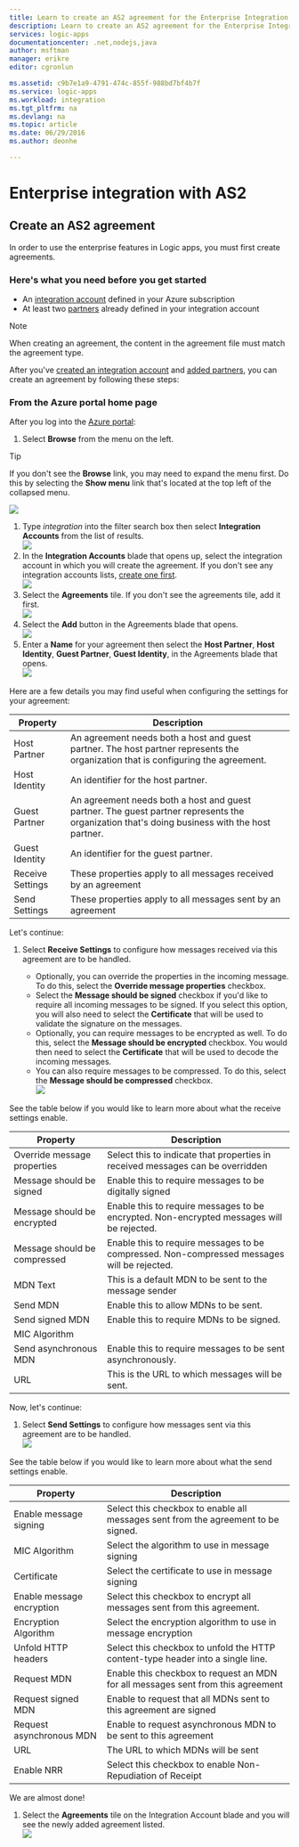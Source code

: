 ```yaml
---
title: Learn to create an AS2 agreement for the Enterprise Integration Pack
description: Learn to create an AS2 agreement for the Enterprise Integration Pack| Microsoft Azure App Service
services: logic-apps
documentationcenter: .net,nodejs,java
author: msftman
manager: erikre
editor: cgronlun

ms.assetid: c9b7e1a9-4791-474c-855f-988bd7bf4b7f
ms.service: logic-apps
ms.workload: integration
ms.tgt_pltfrm: na
ms.devlang: na
ms.topic: article
ms.date: 06/29/2016
ms.author: deonhe

---
```

# Enterprise integration with AS2
## Create an AS2 agreement
In order to use the enterprise features in Logic apps, you must first create agreements. 

### Here's what you need before you get started
* An [integration account](../logic-apps/logic-apps-enterprise-integration-accounts.md) defined in your Azure subscription  
* At least two [partners](app-service-logic-enterprise-integration-partners.md) already defined in your integration account  

> [!NOTE]
> When creating an agreement, the content in the agreement file must match the agreement type.    
> 
> 

After you've [created an integration account](../logic-apps/logic-apps-enterprise-integration-accounts.md) and [added partners](app-service-logic-enterprise-integration-partners.md), you can create an agreement by following these steps:  

### From the Azure portal home page
After you log into the [Azure portal](http://portal.azure.com "Azure portal"):  

1. Select **Browse** from the menu on the left.  

> [!TIP]
> If you don't see the **Browse** link, you may need to expand the menu first. Do this by selecting the **Show menu** link that's located at the top left of the collapsed menu.  
> 
> 

![](./media/app-service-logic-enterprise-integration-overview/overview-1.png)    

1. Type *integration* into the filter search box then select **Integration Accounts** from the list of results.       
   ![](./media/app-service-logic-enterprise-integration-overview/overview-2.png)  
2. In the **Integration Accounts** blade that opens up, select the integration account in which you will create the agreement. If you don't see any integration accounts lists, [create one first](../logic-apps/logic-apps-enterprise-integration-accounts.md "All about integration accounts").  
   ![](./media/app-service-logic-enterprise-integration-overview/overview-3.png)  
3. Select the **Agreements** tile. If you don't see the agreements tile, add it first.   
   ![](./media/app-service-logic-enterprise-integration-agreements/agreement-1.png)   
4. Select the **Add** button in the Agreements blade that opens.  
   ![](./media/app-service-logic-enterprise-integration-agreements/agreement-2.png)  
5. Enter a **Name** for your agreement then select the **Host Partner**, **Host Identity**,  **Guest Partner**, **Guest Identity**, in the Agreements blade that opens.  
   ![](./media/app-service-logic-enterprise-integration-agreements/agreement-3.png)  

Here are a few details you may find useful when configuring the settings for your agreement: 

| Property | Description |
| --- | --- |
| Host Partner |An agreement needs both a host and guest partner. The host partner represents the organization that is configuring the agreement. |
| Host Identity |An identifier for the host partner. |
| Guest Partner |An agreement needs both a host and guest partner. The guest partner represents the organization that's doing business with the host partner. |
| Guest Identity |An identifier for the guest partner. |
| Receive Settings |These properties apply to all messages received by an agreement |
| Send Settings |These properties apply to all messages sent by an agreement |

Let's continue:  

1. Select **Receive Settings** to configure how messages received via this agreement are to be handled.  
   
   * Optionally, you can override the properties in the incoming message. To do this, select the **Override message properties** checkbox.
   * Select the **Message should be signed** checkbox if you'd like to require all incoming messages to be signed. If you select this option, you will also need to select the **Certificate** that will be used to validate the signature on the messages.
   * Optionally, you can require messages to be encrypted as well. To do this, select the **Message should be encrypted** checkbox. You would then need to select the **Certificate** that will be used to decode the incoming messages.
   * You can also require messages to be compressed. To do this, select the **Message should be compressed** checkbox.  
     ![](./media/app-service-logic-enterprise-integration-agreements/agreement-4.png)  

See the table below if you would like to learn more about what the receive settings enable.  

| Property | Description |
| --- | --- |
| Override message properties |Select this to indicate that properties in received messages can be overridden |
| Message should be signed |Enable this to require messages to be digitally signed |
| Message should be encrypted |Enable this to require messages to be encrypted. Non-encrypted messages will be rejected. |
| Message should be compressed |Enable this to require messages to be compressed. Non-compressed messages will be rejected. |
| MDN Text |This is a default MDN to be sent to the message sender |
| Send MDN |Enable this to allow MDNs to be sent. |
| Send signed MDN |Enable this to require MDNs to be signed. |
| MIC Algorithm | |
| Send asynchronous MDN |Enable this to require messages to be sent asynchronously. |
| URL |This is the URL to which messages will be sent. |

Now, let's continue:  

1. Select **Send Settings** to configure how messages sent via this agreement are to be handled.  
   ![](./media/app-service-logic-enterprise-integration-agreements/agreement-5.png)  

See the table below if you would like to learn more about what the send settings enable.  

| Property | Description |
| --- | --- |
| Enable message signing |Select this checkbox to enable all messages sent from the agreement to be signed. |
| MIC Algorithm |Select the algorithm to use in message signing |
| Certificate |Select the certificate to use in message signing |
| Enable message encryption |Select this checkbox to encrypt all messages sent from this agreement. |
| Encryption Algorithm |Select the encryption algorithm to use in message encryption |
| Unfold HTTP headers |Select this checkbox to unfold the HTTP content-type header into a single line. |
| Request MDN |Enable this checkbox to request an MDN for all messages sent from this agreement |
| Request signed MDN |Enable to request that all MDNs sent to this agreement are signed |
| Request asynchronous MDN |Enable to request asynchronous MDN to be sent to this agreement |
| URL |The URL to which MDNs will be sent |
| Enable NRR |Select this checkbox to enable Non-Repudiation of Receipt |

We are almost done!  

1. Select the **Agreements** tile on the Integration Account blade and you will see the newly added agreement listed.  
   ![](./media/app-service-logic-enterprise-integration-agreements/agreement-6.png)

